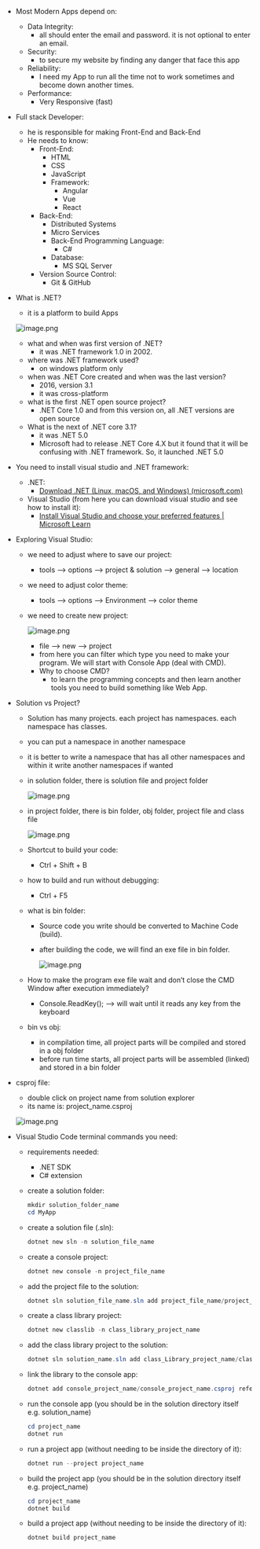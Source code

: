 - Most Modern Apps depend on:
    - Data Integrity:
        - all should enter the email and password. it is not optional to enter an email.
    - Security:
        - to secure my website by finding any danger that face this app
    - Reliability:
        - I need my App to run all the time not to work sometimes and become down another times.
    - Performance:
        - Very Responsive (fast)
- Full stack Developer:
    - he is responsible for making Front-End and Back-End
    - He needs to know:
        - Front-End:
            - HTML
            - CSS
            - JavaScript
            - Framework:
                - Angular
                - Vue
                - React
        - Back-End:
            - Distributed Systems
            - Micro Services
            - Back-End Programming Language:
                - C#
            - Database:
                - MS SQL Server
        - Version Source Control:
            - Git & GitHub
- What is .NET?
    - it is a platform to build Apps
    
    ![image.png](https://prod-files-secure.s3.us-west-2.amazonaws.com/0acf4f39-19dd-4c16-9584-05c6806ab3fe/d63ba3ef-f7d5-43a4-8a54-7f867b5e4690/image.png)
    
    - what and when was first version of .NET?
        - it was .NET framework 1.0 in 2002.
    - where was .NET framework used?
        - on windows platform only
    - when was .NET Core created and when was the last version?
        - 2016, version 3.1
        - it was cross-platform
    - what is the first .NET open source project?
        - .NET Core 1.0 and from this version on, all .NET versions are open source
    - What is the next of .NET core 3.1?
        - it was .NET 5.0
        - Microsoft had to release .NET Core 4.X but it found that it will be confusing with .NET framework. So, it launched .NET 5.0
- You need to install visual studio and .NET framework:
    - .NET:
        - [Download .NET (Linux, macOS, and Windows) (microsoft.com)](https://dotnet.microsoft.com/en-us/download)
    - Visual Studio (from here you can download visual studio and see how to install it):
        - [Install Visual Studio and choose your preferred features | Microsoft Learn](https://learn.microsoft.com/en-us/visualstudio/install/install-visual-studio?view=vs-2022)
- Exploring Visual Studio:
    - we need to adjust where to save our project:
        - tools —> options —> project & solution —> general —> location
    - we need to adjust color theme:
        - tools —> options —> Environment —> color theme
    - we need to create new project:
        
        ![image.png](https://prod-files-secure.s3.us-west-2.amazonaws.com/0acf4f39-19dd-4c16-9584-05c6806ab3fe/0ddf55ad-fa38-4026-b6cb-3e4494b5ad27/image.png)
        
        - file —> new —> project
        - from here you can filter which type you need to make your program. We will start with Console App (deal with CMD).
        - Why to choose CMD?
            - to learn the programming concepts and then learn another tools you need to build something like Web App.
- Solution vs Project?
    - Solution has many projects. each project has namespaces. each namespace has classes.
    - you can put a namespace in another namespace
    - it is better to write a namespace that has all other namespaces and within it write another namespaces if wanted
    - in solution folder, there is solution file and project folder
        
        ![image.png](https://prod-files-secure.s3.us-west-2.amazonaws.com/0acf4f39-19dd-4c16-9584-05c6806ab3fe/f560f7b4-54a5-4838-b394-38426e683260/image.png)
        
    - in project folder, there is bin folder, obj folder, project file and class file
        
        ![image.png](https://prod-files-secure.s3.us-west-2.amazonaws.com/0acf4f39-19dd-4c16-9584-05c6806ab3fe/8d38387a-63f8-43f6-b4f4-c1efda848c71/image.png)
        
    - Shortcut to build your code:
        - Ctrl + Shift + B
    - how to build and run without debugging:
        - Ctrl + F5
    - what is bin folder:
        - Source code you write should be converted to Machine Code (build).
        - after building the code, we will find an exe file in bin folder.
            
            ![image.png](https://prod-files-secure.s3.us-west-2.amazonaws.com/0acf4f39-19dd-4c16-9584-05c6806ab3fe/9ad5627b-9897-4229-9fe1-e8cab5c9f70c/image.png)
            
    - How to make the program exe file wait and don’t close the CMD Window after execution immediately?
        - Console.ReadKey(); —> will wait until it reads any key from the keyboard
    - bin vs obj:
        - in compilation time, all project parts will be compiled and stored in a obj folder
        - before run time starts, all project parts will be assembled (linked) and stored in a bin folder
- csproj file:
    - double click on project name from solution explorer
    - its name is: project_name.csproj
    
    ![image.png](https://prod-files-secure.s3.us-west-2.amazonaws.com/0acf4f39-19dd-4c16-9584-05c6806ab3fe/69e21b40-ffec-4cb9-89e3-e2f6c39b7a9c/image.png)
    
- Visual Studio Code terminal commands you need:
    - requirements needed:
        - .NET SDK
        - C# extension
    - create a solution folder:
        
        ```powershell
        mkdir solution_folder_name
        cd MyApp
        ```
        
    - create a solution file (.sln):
        
        ```powershell
        dotnet new sln -n solution_file_name
        ```
        
    - create a console project:
        
        ```powershell
        dotnet new console -n project_file_name
        ```
        
    - add the project file to the solution:
        
        ```powershell
        dotnet sln solution_file_name.sln add project_file_name/project_file_name.csproj
        ```
        
    - create a class library project:
        
        ```powershell
        dotnet new classlib -n class_library_project_name
        ```
        
    - add the class library project to the solution:
        
        ```powershell
        dotnet sln solution_name.sln add class_Library_project_name/class_library_project_name.csproj
        ```
        
    - link the library to the console app:
        
        ```powershell
        dotnet add console_project_name/console_project_name.csproj reference library_class_project_name/library_class_project_name.csproj
        ```
        
    - run the console app (you should be in the solution directory itself e.g. solution_name)
        
        ```powershell
        cd project_name
        dotnet run
        ```
        
    - run a project app (without needing to be inside the directory of it):
        
        ```powershell
        dotnet run --project project_name
        ```
        
    - build the project app (you should be in the solution directory itself e.g. project_name)
        
        ```powershell
        cd project_name
        dotnet build
        ```
        
    - build a project app (without needing to be inside the directory of it):
        
        ```powershell
        dotnet build project_name
        ```
